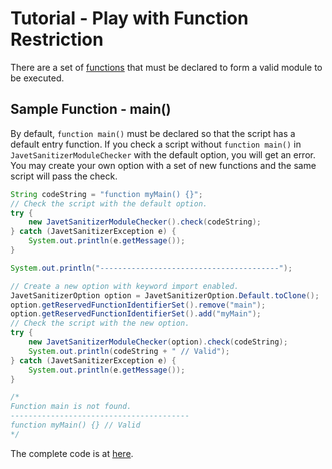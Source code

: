 # Tutorial - Play with Function Restriction

There are a set of [functions](../features/function_restriction.md) that must be declared to form a valid module to be executed.

## Sample Function - main()

By default, `function main()` must be declared so that the script has a default entry function. If you check a script without `function main()` in `JavetSanitizerModuleChecker` with the default option, you will get an error. You may create your own option with a set of new functions and the same script will pass the check.

```java
String codeString = "function myMain() {}";
// Check the script with the default option.
try {
    new JavetSanitizerModuleChecker().check(codeString);
} catch (JavetSanitizerException e) {
    System.out.println(e.getMessage());
}

System.out.println("----------------------------------------");

// Create a new option with keyword import enabled.
JavetSanitizerOption option = JavetSanitizerOption.Default.toClone();
option.getReservedFunctionIdentifierSet().remove("main");
option.getReservedFunctionIdentifierSet().add("myMain");
// Check the script with the new option.
try {
    new JavetSanitizerModuleChecker(option).check(codeString);
    System.out.println(codeString + " // Valid");
} catch (JavetSanitizerException e) {
    System.out.println(e.getMessage());
}

/*
Function main is not found.
----------------------------------------
function myMain() {} // Valid
*/
```

The complete code is at [here](../../src/test/java/com/caoccao/javet/sanitizer/tutorials/TutorialPlayWithFunctionRestriction.java).

